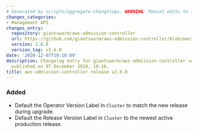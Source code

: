 ```yaml
---
# Generated by scripts/aggregate-changelogs. WARNING: Manual edits to this files will be overwritten.
changes_categories:
- Management API
changes_entry:
  repository: giantswarm/aws-admission-controller
  url: https://github.com/giantswarm/aws-admission-controller/blob/master/CHANGELOG.md#260---2020-12-07
  version: 2.6.0
  version_tag: v2.6.0
date: '2020-12-07T10:16:09'
description: Changelog entry for giantswarm/aws-admission-controller version 2.6.0,
  published on 07 December 2020, 10:16.
title: aws-admission-controller release v2.6.0
---
```


### Added
- Default the Operator Version Label in `Cluster` to match the new release during upgrade.
- Default the Release Version Label in `Cluster` to the newest active production release.
